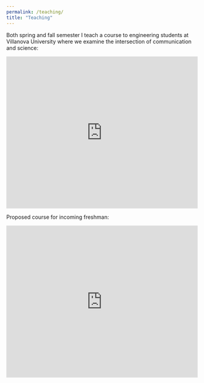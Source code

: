 ```yaml
---
permalink: /teaching/
title: "Teaching"
---
```


Both spring and fall semester I teach a course to engineering students at Villanova University where we examine the intersection of communication and science:


<embed src="https://johnnygainer.github.io/assets/images/comm1102syllabus.pdf" width="100%" height="400px"/>


Proposed course for incoming freshman:


<embed src="https://johnnygainer.github.io/assets/images/gainer-precollege-course.pdf" width="100%" height="400px"/>
